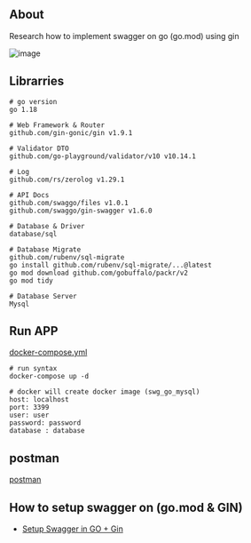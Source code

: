## About

Research how to implement swagger on go (go.mod) using gin

![image](https://github.com/denitiawan/research-swagger-gomod-gin/assets/11941308/5668ee0c-504d-40aa-8494-54fbdcf6c53f)


## Librarries

```
# go version
go 1.18

# Web Framework & Router
github.com/gin-gonic/gin v1.9.1

# Validator DTO
github.com/go-playground/validator/v10 v10.14.1

# Log
github.com/rs/zerolog v1.29.1

# API Docs
github.com/swaggo/files v1.0.1
github.com/swaggo/gin-swagger v1.6.0

# Database & Driver
database/sql

# Database Migrate
github.com/rubenv/sql-migrate
go install github.com/rubenv/sql-migrate/...@latest
go mod download github.com/gobuffalo/packr/v2
go mod tidy

# Database Server
Mysql
```

## Run APP

[docker-compose.yml](https://github.com/denitiawan/research-swagger-gomod-gin/blob/main/tmp/docker-compose/docker-compose.yml)

```
# run syntax
docker-compose up -d

# docker will create docker image (swg_go_mysql)
host: localhost
port: 3399      
user: user
password: password
database : database
```

## postman

[postman](https://github.com/denitiawan/research-swagger-gomod-gin/blob/main/tmp/postman/Swagger-GO.18-v%201.0.0.postman_collection.json)

## How to setup swagger on (go.mod & GIN)
- [Setup Swagger in GO + Gin](https://github.com/denitiawan/research-swagger-gomod-gin/blob/main/tmp/readme/setup_swagger.md)

